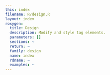 ```yaml
---
this: index
filename: R/design.R
layout: index
roxygen:
  title: Design
  description: Modify and style tag elements.
  parameters: []
  sections: ~
  return: ~
  family: design
  name: index
  rdname: ~
  examples: ~
---
```

